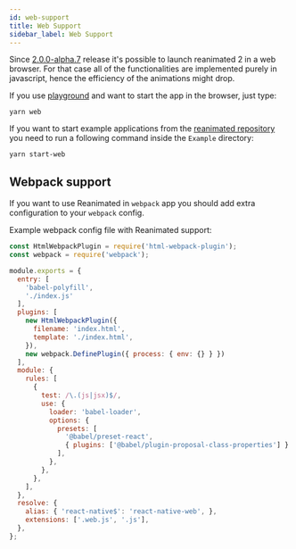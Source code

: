 ```yaml
---
id: web-support
title: Web Support
sidebar_label: Web Support
---
```


Since
[2.0.0-alpha.7](https://github.com/software-mansion/react-native-reanimated/releases/tag/2.0.0-alpha.7)
release it's possible to launch reanimated 2 in a web browser. For that case all of the functionalities are implemented purely in javascript, hence the efficiency of the animations might drop.

If you use
[playground](https://github.com/software-mansion-labs/reanimated-2-playground)
and want to start the app in the browser, just type:
```shell
yarn web
```

If you want to start example applications from the 
[reanimated repository](https://github.com/software-mansion/react-native-reanimated)
you need to run a following command inside the `Example` directory:
```shell
yarn start-web
```

## Webpack support

If you want to use Reanimated in `webpack` app you should add extra configuration to your `webpack` config.

Example webpack config file with Reanimated support:

```js {6,14,34}
const HtmlWebpackPlugin = require('html-webpack-plugin');
const webpack = require('webpack');

module.exports = {
  entry: [
    'babel-polyfill', 
    './index.js'
  ],
  plugins: [
    new HtmlWebpackPlugin({
      filename: 'index.html',
      template: './index.html',
    }),
    new webpack.DefinePlugin({ process: { env: {} } })
  ],
  module: {
    rules: [
      {
        test: /\.(js|jsx)$/,
        use: {
          loader: 'babel-loader',
          options: {
            presets: [
              '@babel/preset-react',
              { plugins: ['@babel/plugin-proposal-class-properties'] }
            ],
          },
        },
      },
    ],
  },
  resolve: {
    alias: { 'react-native$': 'react-native-web', },
    extensions: ['.web.js', '.js'],
  },
};
```